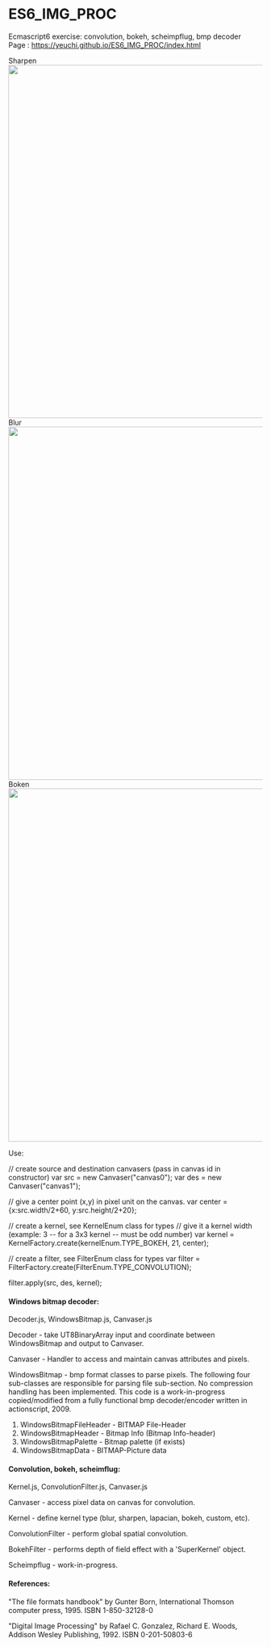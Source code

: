 # ES6_IMG_PROC
Ecmascript6 exercise: convolution, bokeh, scheimpflug, bmp decoder \
Page : https://yeuchi.github.io/ES6_IMG_PROC/index.html

Sharpen
<img width="700" src="https://user-images.githubusercontent.com/1282659/131425001-716f76ca-cf41-4544-b8a4-53889f960ecf.png">
Blur
<img width="700" src="https://user-images.githubusercontent.com/1282659/131425006-17b78531-7396-4cc9-bd53-ac4d4c8e3103.png">
Boken
<img width="700" src="https://user-images.githubusercontent.com/1282659/131425010-65775088-5d73-4d44-bd75-3a5f64d74983.png">


Use:

// create source and destination canvasers (pass in canvas id in constructor)
var src = new Canvaser("canvas0");
var des = new Canvaser("canvas1");

// give a center point (x,y) in pixel unit on the canvas.
var center = {x:src.width/2+60, y:src.height/2+20};

// create a kernel, see KernelEnum class for types
// give it a kernel width (example: 3 -- for a 3x3 kernel -- must be odd number)
var kernel = KernelFactory.create(kernelEnum.TYPE_BOKEH, 21, center);

// create a filter, see FilterEnum class for types
var filter = FilterFactory.create(FilterEnum.TYPE_CONVOLUTION);

filter.apply(src, des, kernel);


#### Windows bitmap decoder:
Decoder.js, WindowsBitmap.js, Canvaser.js

Decoder - take UT8BinaryArray input and coordinate between WindowsBitmap and output to Canvaser.

Canvaser - Handler to access and maintain canvas attributes and pixels.

WindowsBitmap - bmp format classes to parse pixels.
The following four sub-classes are responsible for parsing file sub-section.  No compression handling has been implemented.  This code is a work-in-progress copied/modified from a fully functional bmp decoder/encoder written in actionscript, 2009.  

1. WindowsBitmapFileHeader - BITMAP File-Header
2. WindowsBitmapHeader - Bitmap Info (Bitmap Info-header)
3. WindowsBitmapPalette - Bitmap palette (if exists)
4. WindowsBitmapData - BITMAP-Picture data

#### Convolution, bokeh, scheimflug:
Kernel.js, ConvolutionFilter.js, Canvaser.js

Canvaser - access pixel data on canvas for convolution.

Kernel - define kernel type (blur, sharpen, lapacian, bokeh, custom, etc).

ConvolutionFilter - perform global spatial convolution.

BokehFilter - performs depth of field effect with a 'SuperKernel' object.

Scheimpflug - work-in-progress.

#### References:

"The file formats handbook" by Gunter Born, International Thomson computer press, 1995.  ISBN 1-850-32128-0

"Digital Image Processing" by Rafael C. Gonzalez, Richard E. Woods, Addison Wesley Publishing, 1992.  ISBN 0-201-50803-6
